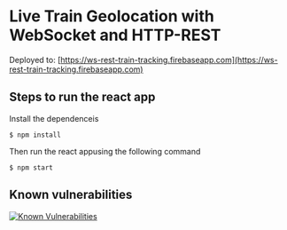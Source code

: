 # Live Train Geolocation with WebSocket and HTTP-REST

Deployed to: [https://ws-rest-train-tracking.firebaseapp.com](https://ws-rest-train-tracking.firebaseapp.com)

## Steps to run the react app

Install the dependenceis 

 ```
 $ npm install 
 ````
Then run the react appusing the following command 
 ```
 $ npm start
 ````
## Known vulnerabilities

<a href="https://snyk.io/test/github/MarianiGiacomo/ws-rest-train-tracking?targetFile=package.json"><img src="https://snyk.io/test/github/MarianiGiacomo/ws-rest-train-tracking/badge.svg?targetFile=package.json" alt="Known Vulnerabilities" data-canonical-src="https://snyk.io/test/github/MarianiGiacomo/ws-rest-train-tracking?targetFile=package.json" style="max-width:100%;"></a>
